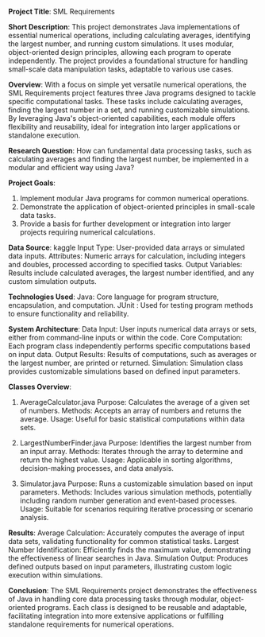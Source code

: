 **Project Title**: SML Requirements

**Short Description**:
This project demonstrates Java implementations of essential numerical operations, including calculating averages, identifying the largest number, and running custom simulations. It uses modular, object-oriented design principles, allowing each program to operate independently. The project provides a foundational structure for handling small-scale data manipulation tasks, adaptable to various use cases.

**Overview**:
With a focus on simple yet versatile numerical operations, the SML Requirements project features three Java programs designed to tackle specific computational tasks. These tasks include calculating averages, finding the largest number in a set, and running customizable simulations. By leveraging Java's object-oriented capabilities, each module offers flexibility and reusability, ideal for integration into larger applications or standalone execution.

**Research Question**:
How can fundamental data processing tasks, such as calculating averages and finding the largest number, be implemented in a modular and efficient way using Java?

**Project Goals**:
1. Implement modular Java programs for common numerical operations.
2. Demonstrate the application of object-oriented principles in small-scale data tasks.
3. Provide a basis for further development or integration into larger projects requiring numerical calculations.
   
**Data Source**: kaggle
Input Type: User-provided data arrays or simulated data inputs.
Attributes: Numeric arrays for calculation, including integers and doubles, processed according to specified tasks.
Output Variables: Results include calculated averages, the largest number identified, and any custom simulation outputs.

**Technologies Used**:
Java: Core language for program structure, encapsulation, and computation.
JUnit : Used for testing program methods to ensure functionality and reliability.

**System Architecture**:
Data Input: User inputs numerical data arrays or sets, either from command-line inputs or within the code.
Core Computation: Each program class independently performs specific computations based on input data.
Output Results: Results of computations, such as averages or the largest number, are printed or returned.
Simulation: Simulation class provides customizable simulations based on defined input parameters.

**Classes Overview**:
1. AverageCalculator.java
Purpose: Calculates the average of a given set of numbers.
Methods: Accepts an array of numbers and returns the average.
Usage: Useful for basic statistical computations within data sets.

2. LargestNumberFinder.java
Purpose: Identifies the largest number from an input array.
Methods: Iterates through the array to determine and return the highest value.
Usage: Applicable in sorting algorithms, decision-making processes, and data analysis.

3. Simulator.java
Purpose: Runs a customizable simulation based on input parameters.
Methods: Includes various simulation methods, potentially including random number generation and event-based processes.
Usage: Suitable for scenarios requiring iterative processing or scenario analysis.

**Results**:
Average Calculation: Accurately computes the average of input data sets, validating functionality for common statistical tasks.
Largest Number Identification: Efficiently finds the maximum value, demonstrating the effectiveness of linear searches in Java.
Simulation Output: Produces defined outputs based on input parameters, illustrating custom logic execution within simulations.

**Conclusion**:
The SML Requirements project demonstrates the effectiveness of Java in handling core data processing tasks through modular, object-oriented programs. Each class is designed to be reusable and adaptable, facilitating integration into more extensive applications or fulfilling standalone requirements for numerical operations.

